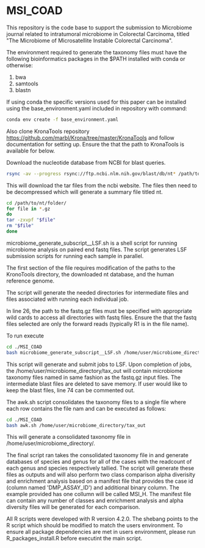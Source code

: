 # MSI_COAD

This repository is the code base to support the submission to Microbiome journal related to intratumoral microbiome in Colorectal Carcinoma, titled "The Microbiome of Microsatellite Instable Colorectal Carcinoma".


The environment required to generate the taxonomy files must have the following bioinformatics packages in the $PATH installed with conda or otherwise:
1) bwa
2) samtools
3) blastn

If using conda the specific versions used for this paper can be installed using the base_environment.yaml included in repository with command:

```bash
conda env create -f base_environment.yaml
```


Also  clone KronaTools repository <https://github.com/marbl/Krona/tree/master/KronaTools> and follow documentation for setting up.  Ensure the that the path to KronaTools is available for below. 

Download the nucleotide database from NCBI for blast queries. 


```bash
rsync -av --progress rsync://ftp.ncbi.nlm.nih.gov/blast/db/nt* /path/to/nt/folder/
```

This will download the tar files from the ncbi website.  The files then need to be decompressed which will generate a summary file titled nt. 

```bash
cd /path/to/nt/folder/
for file in *.gz
do
tar -zxvpf "$file"
rm "$file"
done
```

microbiome_generate_subscript__LSF.sh is a shell script for running microbiome analysis on paired end fastq files.  The script generates LSF submission scripts for running each sample in parallel.  

The first section of the file requires modification of the paths to the KronoTools directory, the downloaded nt database, and the human reference genome. 

The script will generate the needed directories for intermediate files and files associated with running each individual job. 

In line 26, the path to the fastq.gz files must be specified with appropriate wild cards to access all directories with fastq files. Ensure the that the fastq files selected are only the forward reads (typically R1 is in the file name). 

To run execute 
```bash
cd ./MSI_COAD
bash microbiome_generate_subscript__LSF.sh /home/user/microbiome_directory
```

This script will generate and submit jobs to LSF.  Upon completion of jobs, the /home/user/microbiome_directory/tax_out will contain microbiome taxonomy files named in same fashion as the fastq.gz input files. The intermediate blast files are deleted to save memory.  If user would like to keep the blast files, line 74 can be commented out.  

The awk.sh script consolidates the taxonomy files to a single file where each row contains the file nam and can be executed as follows:

```bash
cd ./MSI_COAD
bash awk.sh /home/user/microbiome_directory/tax_out
```

This will generate a consolidated taxonomy file in /home/user/microbiome_directory/. 

The final script ran takes the consolidated taxonomy file in and generate databases of species and genus for all of the cases with the readcount of each genus and species respectively tallied.   The script will generate these files as outputs and will also perform two class comparison alpha diverisity and enrichment analysis based on a manifest file that provides the case id (column  named 'DMP_ASSAY_ID') and additional binary column. The example provided has one collumn will be called MSI_H.  The manifest file can contain any number of classes and enrichment analysis and alpha diversity files will be generated for each comparison.

All R scripts were developed with R version 4.2.0.  The shebang points to the R script which should be modified to match the users environment. To ensure all package dependencies are met in users environment, please run R_packages_install.R before executint the main script. 
